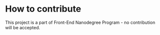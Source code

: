 # How to contribute

This project is a part of Front-End Nanodegree Program - no contribution will be accepted.
